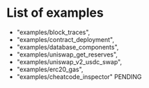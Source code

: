 
# List of examples

* "examples/block_traces",
* "examples/contract_deployment",
* "examples/database_components",
* "examples/uniswap_get_reserves",
* "examples/uniswap_v2_usdc_swap",
* "examples/erc20_gas",
* "examples/cheatcode_inspector" PENDING